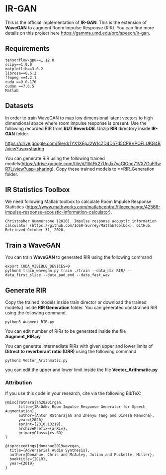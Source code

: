 # IR-GAN

This is the official implementation of **IR-GAN**. This is the extension of **WaveGAN** to augment Room Impulse Response (RIR). You can find more details on this project here https://gamma.umd.edu/pro/speech/ir-gan.



## Requirements

```
tensorflow-gpu==1.12.0
scipy==1.0.0
matplotlib==3.0.2
librosa==0.6.2
ffmpeg ==4.2.1
cuda ==9.0.176
cudnn ==7.6.5
Matlab
```

## Datasets

In order to train WaveGAN to map low dimensional latent vectors to high dimensional space where room impulse response is present. Use the following recorded RIR from **BUT ReverbDB**. Unzip **RIR** directory inside **IR-GAN** folder.

https://drive.google.com/file/d/1YX1XEpJ2W1cZD4Dn7d5CRBVPOFLUKG4B/view?usp=sharing


You can generate RIR using the following trained models(https://drive.google.com/file/d/1IktFk27UnJx7ycGlOnc71VX7GuFRwR7L/view?usp=sharing). Copy these trained models to **RIR_Generation folder.

## IR Statistics Toolbox

We need following Matlab toolbox to calculate Room Impulse Response Statistics (https://www.mathworks.com/matlabcentral/fileexchange/42566-impulse-response-acoustic-information-calculator).

```
Christopher Hummersone (2020). Impulse response acoustic information calculator (https://github.com/IoSR-Surrey/MatlabToolbox), GitHub. Retrieved October 31, 2020.
```

## Train a WaveGAN

You can train **WaveGAN** to generated RIR using the following command

```
export CUDA_VISIBLE_DEVICES=0
python3 train_wavegan.py train ./train --data_dir RIR/ --data_first_slice --data_pad_end --data_fast_wav
```
## Generate RIR

Copy the trained models inside train director or download the trained models() inside **RIR Generation** folder. You can generated constrained RIR using the following command. 


```
python3 Augment_RIR.py
```

You can edit number of RIRs to be generated inside the file **Augment_RIR.py**

You can generate intermediate RIRs with given upper and lower limits of **Ditrect to reverberant ratio (DRR)** using the following command

```
python3 Vector_Arithmatic.py
```
you can edit the upper and lower limit inside the file **Vector_Arithmatic.py**


### Attribution

If you use this code in your research, cite via the following BibTeX:

```
@misc{ratnarajah2020irgan,
      title={IR-GAN: Room Impulse Response Generator for Speech Augmentation}, 
      author={Anton Ratnarajah and Zhenyu Tang and Dinesh Manocha},
      year={2020},
      eprint={2010.13219},
      archivePrefix={arXiv},
      primaryClass={cs.SD}
}
```

```
@inproceedings{donahue2019wavegan,
  title={Adversarial Audio Synthesis},
  author={Donahue, Chris and McAuley, Julian and Puckette, Miller},
  booktitle={ICLR},
  year={2019}
}
```

